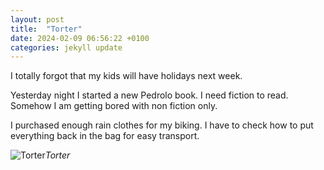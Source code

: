 ```yaml
---
layout: post
title:  "Torter"
date: 2024-02-09 06:56:22 +0100
categories: jekyll update
---
```


I totally forgot that my kids will have holidays next week.  

Yesterday night I started a new Pedrolo book. I need fiction to read. Somehow I am getting bored with non fiction only.  

I purchased enough rain clothes for my biking. I have to check how to put everything back in the bag for easy transport.


![Torter]()*Torter*&nbsp;



[jekyll-docs]: https://jekyllrb.com/docs/home
[jekyll-gh]:   https://github.com/jekyll/jekyll
[jekyll-talk]: https://talk.jekyllrb.com/
